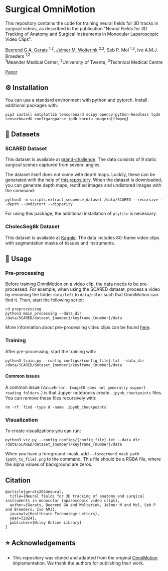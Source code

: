 # Surgical OmniMotion

This repository contains the code for training neural fields for 3D tracks in surgical videos, as described in the publication "Neural Fields for 3D Tracking of Anatomy and Surgical Instruments in Monocular Laparoscopic Video Clips".

[Beerend G.A. Gerats](https://beerend.github.io/) <sup>1,2</sup>,
[Jelmer M. Wolterink](https://jelmerwolterink.nl/) <sup>2,3</sup>,
Seb P. Mol <sup>1,3</sup>,
Ivo A.M.J. Broeders <sup>1,2</sup>
<br>
<sup>1</sup>Meander Medical Center,  <sup>2</sup>University of Twente,  <sup>3</sup>Technical Medical Centre

[Paper](https://ietresearch.onlinelibrary.wiley.com/doi/full/10.1049/htl2.12113)

## ⚙️ Installation
You can use a standard environment with python and pytorch. Install additional packages with:
```
pip3 install matplotlib tensorboard scipy opencv-python-headless tqdm tensorboardX configargparse ipdb kornia imageio[ffmpeg]
```

## 📄 Datasets

### SCARED Dataset
This dataset is available at [grand-challenge](https://endovissub2019-scared.grand-challenge.org/). The data consists of 9 static surgical scenes captured from several angles.

The dataset itself does not come with depth maps. Luckily, these can be generated with the help of [this repository](https://github.com/dimitrisPs/scared_toolkit). When the dataset is downloaded, you can generate depth maps, rectified images and undistored images with the command:
```
python3 -m scripts.extract_sequence_dataset /data/SCARED --recursive --depth --undistort --disparity
```
For using this package, the additional installation of ```plyfile``` is necessary.

### CholecSeg8k Dataset
This dataset is available at [Kaggle](https://www.kaggle.com/datasets/newslab/cholecseg8k). The data includes 80-frame video clips with segmentation masks of tissues and instruments.

## 🚀 Usage

### Pre-processing
Before training OmniMotion on a video clip, the data needs to be pre-processed. For example, when using the SCARED dataset, process a video by renaming the folder ```data/left``` to ```data/color``` such that OmniMotion can find it. Then, start the following script:
```
cd preprocessing
python3 main_processing --data_dir /data/SCARED/dataset_{number}/keyframe_{number}/data
```
More information about pre-processing video clips can be found [here](preprocessing/README.md).

### Training
After pre-processing, start the training with:
```
python3 train.py --config configs/{config_file}.txt --data_dir /data/SCARED/dataset_{number}/keyframe_{number}/data
```

#### Common issues
A common issue (```ValueError: ImageIO does not generally support reading folders.```) is that Jupyer notebooks create ```.ipynb_checkpoints``` files. You can remove these files recursively with:
```
rm -rf `find -type d -name .ipynb_checkpoints`
```

### Visualization
To create visualizations you can run:
```
python3 viz.py --config configs/{config_file}.txt --data_dir /data/SCARED/dataset_{number}/keyframe_{number}/data
```

When you have a foreground-mask, add ```--foreground_mask_path {path_to_file}.png``` to the command. This file should be a RGBA file, where the alpha values of background are zeros.

## Citation
```
@article{gerats2024neural,
  title={Neural fields for 3D tracking of anatomy and surgical instruments in monocular laparoscopic video clips},
  author={Gerats, Beerend GA and Wolterink, Jelmer M and Mol, Seb P and Broeders, Ivo AMJ},
  journal={Healthcare Technology Letters},
  year={2024},
  publisher={Wiley Online Library}
}
```

## ⭐ Acknowledgements
- This repository was cloned and adapted from the original [OmniMotion](https://github.com/qianqianwang68/omnimotion) implementation. We thank the authors for publishing their work.
